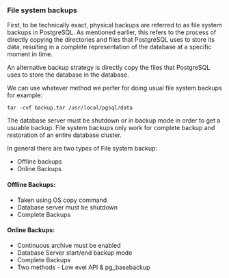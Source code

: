 ### File system backups 

First, to be technically exact, physical backups are referred to as file system backups in PostgreSQL. As mentioned earlier, this refers to the process of directly copying the directories and files that PostgreSQL uses to store its data, resulting in a complete representation of the database at a specific moment in time. 

An alternative backup strategy is directly copy the files that PostgreSQL uses to store the database in the database.

We can use whatever method we perfer for doing usual file system backups for example:
```
tar -cvf backup.tar /usr/local/pgsql/data
```
The database server must be shutdown or in backup mode in order to get a usuable backup. File system backups only work for complete backup and restoration of an entire database cluster.

In general there are two types of File system backup:
* Offline backups
* Online Backups

#### Offline Backups:
* Taken using OS copy command
* Database server must be shutdown
* Complete Backups 

#### Online Backups:
* Continuous archive must be enabled
* Database Server start/end backup mode
* Complete Backups
* Two methods - Low evel API & pg_basebackup